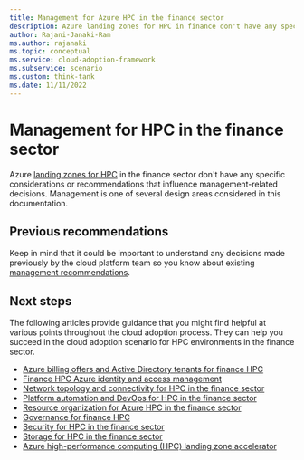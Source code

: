 ```yaml
---
title: Management for Azure HPC in the finance sector
description: Azure landing zones for HPC in finance don't have any specific considerations or recommendations that influence management-related decisions.
author: Rajani-Janaki-Ram
ms.author: rajanaki
ms.topic: conceptual
ms.service: cloud-adoption-framework
ms.subservice: scenario
ms.custom: think-tank
ms.date: 11/11/2022
---
```


# Management for HPC in the finance sector

Azure [landing zones for HPC](../ready.md) in the finance sector don't have any specific considerations or recommendations that influence management-related decisions. Management is one of several design areas considered in this documentation. 

## Previous recommendations

Keep in mind that it could be important to understand any decisions made previously by the cloud platform team so you know about existing [management recommendations](../../../ready/landing-zone/design-area/management.md).

## Next steps

The following articles provide guidance that you might find helpful at various points throughout the cloud adoption process. They can help you succeed in the cloud adoption scenario for HPC environments in the finance sector.

- [Azure billing offers and Active Directory tenants for finance HPC](./azure-billing-active-directory-tenant.md)
- [Finance HPC Azure identity and access management](./identity-access-management.md)
- [Network topology and connectivity for HPC in the finance sector](./network-topology-connectivity.md)
- [Platform automation and DevOps for HPC in the finance sector](./platform-automation-devops.md)
- [Resource organization for Azure HPC in the finance sector](./resource-organization.md)
- [Governance for finance HPC](./security-governance-compliance.md)
- [Security for HPC in the finance sector](./security.md)
- [Storage for HPC in the finance sector](./storage.md)
- [Azure high-performance computing (HPC) landing zone accelerator](../azure-hpc-landing-zone-accelerator.md)